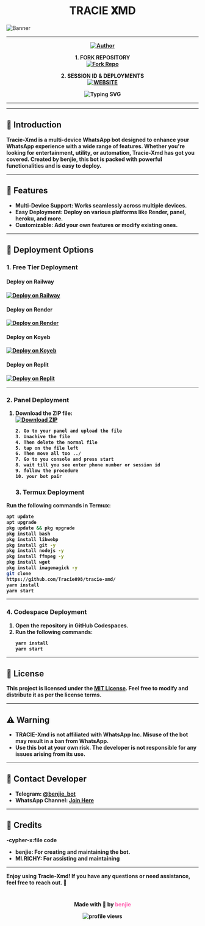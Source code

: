 <h1 align="center"> TRACIE 𝐗MD </h1

---

![Banner](https://i.ibb.co/5gnGfnfC/7-BEB48-C5-B385-4089-A81-E-ABC7-AA974758.jpg)

---

<a>
<b>
<p align="center">
<a href="https://github.com/Tracie098"><img title="Author" src="https://img.shields.io/badge/Tracie-darkgreen?style=for-the-badge&logo=whatsapp"></a>
<p/>

<p align="center">
    <strong>1. FORK REPOSITORY</strong>
  <br>
<a        href="https://github.com/Tracie098/Tracie-xmd/fork" target="_blank">
        <img alt="Fork Repo" src="https://img.shields.io/badge/Fork%20Repo-100000?style=for-the-badge&logo=scan&logoColor=white&labelColor=darkgreen&color=darkgreen"/>
    </a>
</p>

<p align="center">
    <strong>2. SESSION ID & DEPLOYMENTS</strong>
    <br>
    <a href="https://www.cypherx.space/" target="_blank">
        <img alt="WEBSITE" src="https://img.shields.io/badge/Let%27s_Go-100000?style=for-the-badge&logo=scan&logoColor=white&labelColor=darkred&color=darkred"/>
    </a>
</p>
<div align="center">
  <img src="https://readme-typing-svg.demolab.com?font=Fira+Code&size=25&duration=3000&pause=1000&color=FF69B4&center=true&vCenter=true&width=800&height=50&lines=THE+MOST+ADVANCED+MULTI-DEVICE+WHATSAPP+BOT;PACKED+WITH+1000%2B+AMAZING+FEATURES;EASY+TO+DEPLOY+AND+USE;CREATED+BY+benjie" alt="Typing SVG" />
</div>

---
---

## 📝 **Introduction**
**Tracie-Xmd** is a multi-device WhatsApp bot designed to enhance your WhatsApp experience with a wide range of features. Whether you're looking for entertainment, utility, or automation, Tracie-Xmd has got you covered. Created by **benjie**, this bot is packed with powerful functionalities and is easy to deploy.

---

## 🚀 **Features**
- **Multi-Device Support**: Works seamlessly across multiple devices.
- **Easy Deployment**: Deploy on various platforms like Render, panel, heroku, and more.
- **Customizable**: Add your own features or modify existing ones.

---

## 🚀 **Deployment Options**

### **1. Free Tier Deployment**
#### **Deploy on Railway**
[![Deploy on Railway](https://railway.app/button.svg)](https://railway.com?referralCode=UJsbA0)

#### **Deploy on Render**
<a href="https://render-tracie-Xmd-deploy.onrender.com/">
  <img src="https://img.shields.io/badge/Deploy_on_Render-blue?style=for-the-badge&logo=render&logoColor=white" alt="Deploy on Render">
</a>

#### **Deploy on Koyeb**
[![Deploy on Koyeb](https://www.koyeb.com/static/images/deploy/button.svg)](https://app.koyeb.com/deploy?name=tracie&repository=riasadmin12%2FTracie-xmd&branch=main&build_command=npm+install&run_command=npm+start&instance_type=free&env%5BSESSION_ID%5D=)

#### **Deploy on Replit**
<a href="https://replit.com/github/tracie098/tracie-xmd">
  <img src="https://img.shields.io/badge/Deploy_on_Replit-red?style=for-the-badge&logo=replit&logoColor=white" alt="Deploy on Replit">
</a>

---

### **2. Panel Deployment**
1. Download the ZIP file:
   <br>
   <a href="https://github.com/Tracie098/tracie-xmd/archive/refs/heads/main.zip">
     <img src="https://img.shields.io/badge/Download_ZIP-red?style=for-the-badge&logo=google&logoColor=white" alt="Download ZIP">
     <br>
     ```bash
   2. Go to your panel and upload the file
   3. Unachive the file
   4. Then delete the normal file
   5. tap on the file left
   6. Then move all too ../
   7. Go to you console and press start
   8. wait till you see enter phone number or session id
   9. follow the procedure
   10. your bot pair
     ```
   ### **3. Termux Deployment**
Run the following commands in Termux:
```bash
apt update
apt upgrade
pkg update && pkg upgrade
pkg install bash
pkg install libwebp
pkg install git -y
pkg install nodejs -y 
pkg install ffmpeg -y 
pkg install wget
pkg install imagemagick -y
git clone
https://github.com/Tracie098/tracie-xmd/
yarn install
yarn start
```

---

### **4. Codespace Deployment**
1. Open the repository in GitHub Codespaces.
2. Run the following commands:
   ```bash
   yarn install
   yarn start
   ```

---

## 📜 **License**
This project is licensed under the [MIT License](https://opensource.org/licenses/MIT). Feel free to modify and distribute it as per the license terms.

---

## ⚠️ **Warning**
- **TRACIE-Xmd** is not affiliated with WhatsApp Inc. Misuse of the bot may result in a ban from WhatsApp.
- Use this bot at your own risk. The developer is not responsible for any issues arising from its use.

---

## 💬 **Contact Developer**
- **Telegram**: [@benjie_bot](https://t.me/unknown)
- **WhatsApp Channel**: [Join Here](unknown)

---

## 🙏 **Credits**
-**cypher-x**:file code 
- **benjie**: For creating and maintaining the bot.
- **MI.RICHY**: For assisting and maintaining

---

Enjoy using **Tracie-Xmd**! If you have any questions or need assistance, feel free to reach out. 🚀

<div align="center" style="margin-top: 40px;">
  <p>Made with 🖤 by <a href="https://github.com/tracie098" style="color: #ff69b4; text-decoration: none;"> benjie </a></p>
  <img src="https://komarev.com/ghpvc/?username=Benjie&label=Profile%20views&color=ff69b4&style=flat" alt="profile views" />
